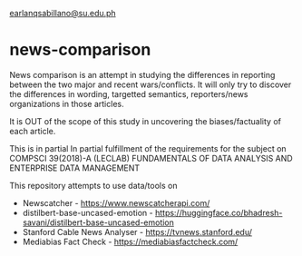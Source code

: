 
earlanqsabillano@su.edu.ph

# news-comparison
News comparison is an attempt in studying the differences in reporting between the two major and recent wars/conflicts. It will only try to discover the differences in wording, targetted semantics, reporters/news organizations in those articles. 

It is OUT of the scope of this study in uncovering the biases/factuality of each article.

This is in partial 
In partial fulfillment of the requirements for the subject on
COMPSCI 39(2018)-A (LECLAB) FUNDAMENTALS OF DATA ANALYSIS AND ENTERPRISE DATA MANAGEMENT

This repository attempts to use data/tools on
- Newscatcher - https://www.newscatcherapi.com/
- distilbert-base-uncased-emotion - https://huggingface.co/bhadresh-savani/distilbert-base-uncased-emotion
- Stanford Cable News Analyser - https://tvnews.stanford.edu/
- Mediabias Fact Check - https://mediabiasfactcheck.com/

